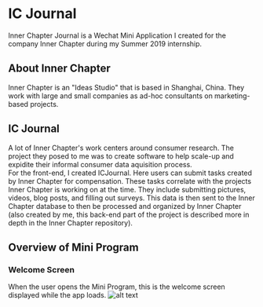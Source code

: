 # IC Journal

Inner Chapter Journal is a Wechat Mini Application I created for the company Inner Chapter during my Summer 2019 internship.

## About Inner Chapter
Inner Chapter is an "Ideas Studio" that is based in Shanghai, China.  They work with large and small companies as ad-hoc consultants on marketing-based projects.

## IC Journal
A lot of Inner Chapter's work centers around consumer research.  The project they posed to me was to create software to help scale-up and expidite their informal consumer data aquisition process.  
For the front-end, I created ICJournal. Here users can submit tasks created by Inner Chapter for compensation.  These tasks correlate with the projects Inner Chapter is working on at the time.  They include submitting pictures, videos, blog posts, and filling out surveys. 
This data is then sent to the Inner Chapter database to then be processed and organized by Inner Chapter (also created by me, this back-end part of the project is described more in depth in the Inner Chapter repository).

## Overview of Mini Program

### Welcome Screen
When the user opens the Mini Program, this is the welcome screen displayed while the app loads.
![alt text](https://github.com/alexisengel/icjournel/weixinPics/welcome_page.png)
